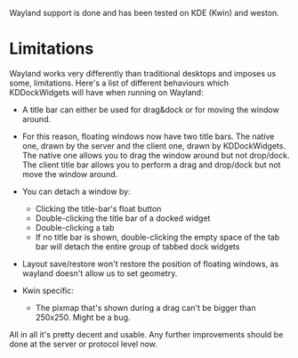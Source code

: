 Wayland support is done and has been tested on KDE (Kwin) and weston.

Limitations
============

Wayland works very differently than traditional desktops and imposes us some,
limitations. Here's a list of different behaviours which KDDockWidgets will have
when running on Wayland:


- A title bar can either be used for drag&dock or for moving the window around.

- For this reason, floating windows now have two title bars.
  The native one, drawn by the server and the client one, drawn by KDDockWidgets.
  The native one allows you to drag the window around but not drop/dock.
  The client title bar allows you to perform a drag and drop/dock but not move the window around.

- You can detach a window by:
  - Clicking the title-bar's float button
  - Double-clicking the title bar of a docked widget
  - Double-clicking a tab
  - If no title bar is shown, double-clicking the empty space of the tab bar will detach
  the entire group of tabbed dock widgets

- Layout save/restore won't restore the position of floating windows, as wayland
  doesn't allow us to set geometry.

- Kwin specific:
  - The pixmap that's shown during a drag can't be bigger than 250x250. Might be a bug.



All in all it's pretty decent and usable. Any further improvements should be done at the server or
protocol level now.
